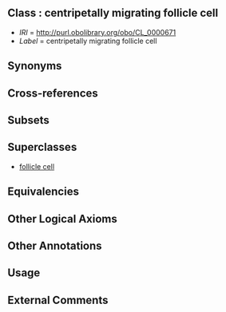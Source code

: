 
## Class : centripetally migrating follicle cell

 * *IRI* = http://purl.obolibrary.org/obo/CL_0000671
 * *Label* = centripetally migrating follicle cell

## Synonyms


## Cross-references


## Subsets


## Superclasses

 * [follicle cell](../../CL/77/CL_0000477.md)

## Equivalencies


## Other Logical Axioms


## Other Annotations


## Usage


## External Comments

